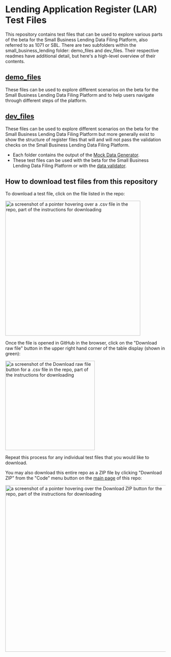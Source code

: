 # Lending Application Register (LAR) Test Files

This repository contains test files that can be used to explore various parts of the beta for the Small Business Lending Data Filing Platform, also referred to as 1071 or SBL. There are two subfolders within the small_business_lending folder: demo_files and dev_files. Their respective readmes have additional detail, but here's a high-level overview of their contents.

## [demo_files](https://github.com/cfpb/LAR-test-files/tree/main/sbl/demo_files)

These files can be used to explore different scenarios on the beta for the Small Business Lending Data Filing Platform and to help users navigate through different steps of the platform. 


## [dev_files](https://github.com/cfpb/LAR-test-files/tree/main/sbl/dev_files)

These files can be used to explore different scenarios on the beta for the Small Business Lending Data Filing Platform but more generally exist to show the structure of register files that will and will not pass the validation checks on the Small Business Lending Data Filing Platform. 

- Each folder contains the output of the [Mock Data Generator](https://github.com/cfpb/regtech-mock-data-generator).
- These test files can be used with the beta for the Small Business Lending Data Filing Platform or with the [data validator](https://github.com/cfpb/regtech-data-validator).

## How to download test files from this repository

To download a test file, click on the file listed in the repo:

<img width="424" alt="a screenshot of a pointer hovering over a .csv file in the repo, part of the instructions for downloading" src="https://github.com/user-attachments/assets/2b28f446-985b-4faf-95b6-c6ee58d04cb6">

Once the file is opened in GitHub in the browser, click on the "Download raw file" button in the upper right hand corner of the table display (shown in green): 

<img width="281" alt="a screenshot of the Download raw file button for a .csv file in the repo, part of the instructions for downloading" src="https://github.com/user-attachments/assets/2628c976-6990-4021-aa2a-47f29f3f1460">

Repeat this process for any individual test files that you would like to download. 

You may also download this entire repo as a ZIP file by clicking "Download ZIP" from the "Code" menu button on the [main page](https://github.com/cfpb/LAR-test-files) of this repo:

<img width="524" alt="a screenshot of a pointer hovering over the Download ZIP button for the repo, part of the instructions for downloading" src="https://github.com/user-attachments/assets/e37a9aab-6528-4078-a1a7-0a6d575c76db">
